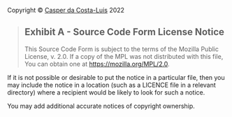 Copyright &copy; [Casper da Costa-Luis](https://github.com/casperdcl) 2022

> Exhibit A - Source Code Form License Notice
> -------------------------------------------
>
> This Source Code Form is subject to the terms of the Mozilla Public License, v. 2.0. If a copy of the MPL was not distributed with this file, You can obtain one at <https://mozilla.org/MPL/2.0>.

If it is not possible or desirable to put the notice in a particular file, then you may include the notice in a location (such as a LICENCE file in a relevant directory) where a recipient would be likely to look for such a notice.

You may add additional accurate notices of copyright ownership.

